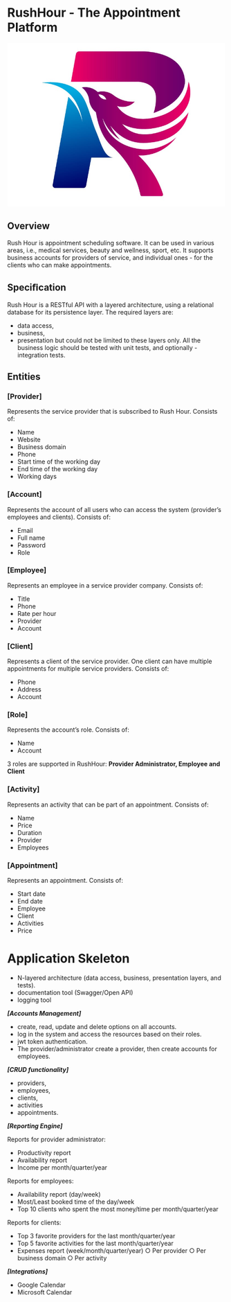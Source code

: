# RushHour - The Appointment Platform

![Rush Hour](https://github.com/NMItools/RushHour/blob/main/rushhour.jpg)

## Overview

Rush Hour is appointment scheduling software. It can be used in various areas, i.e., medical services, beauty and wellness, sport, etc. It supports business accounts for providers of service, and individual ones - for the clients who can make appointments.

## Speciﬁcation

Rush Hour is a RESTful API with a layered architecture, using a relational database for its persistence layer. The required layers are: 
- data access, 
- business, 
- presentation 
but could not be limited to these layers only. All the business logic should be tested with unit tests, and optionally - integration tests.

## Entities

### [Provider]

Represents the service provider that is subscribed to Rush Hour. Consists of:
- Name
- Website
- Business domain
- Phone
- Start time of the working day
- End time of the working day
- Working days

### [Account]

Represents the account of all users who can access the system (provider’s employees and clients). Consists of:
- Email
- Full name
- Password
- Role

### [Employee]

Represents an employee in a service provider company. Consists of:
- Title
- Phone
- Rate per hour
- Provider
- Account

### [Client]

Represents a client of the service provider. One client can have multiple appointments for multiple service providers. Consists of:
- Phone
- Address
- Account

### [Role]

Represents the account’s role. Consists of:
- Name
- Account

3 roles are supported in RushHour: **Provider Administrator, Employee and Client**

### [Activity]

Represents an activity that can be part of an appointment. Consists of:
- Name
- Price
- Duration
- Provider
- Employees

### [Appointment]

Represents an appointment. Consists of:
- Start date
- End date
- Employee
- Client
- Activities
- Price

# Application Skeleton

- N-layered architecture (data access, business, presentation layers, and tests). 
- documentation tool (Swagger/Open API) 
- logging tool

_**[Accounts Management]**_
- create, read, update and delete options on all accounts.
- log in the system and access the resources based on their roles.
- jwt token authentication.
- The provider/administrator create a provider, then create accounts for employees.
 
_**[CRUD functionality]**_
- providers, 
- employees, 
- clients, 
- activities
- appointments.

_**[Reporting Engine]**_

Reports for provider administrator:

- Productivity report
- Availability report
- Income per month/quarter/year

Reports for employees:

- Availability report (day/week)
- Most/Least booked time of the day/week
- Top 10 clients who spent the most money/time per month/quarter/year

Reports for clients:

- Top 3 favorite providers for the last month/quarter/year
- Top 5 favorite activities for the last month/quarter/year
- Expenses report (week/month/quarter/year)
  ○ Per provider
  ○ Per business domain
  ○ Per activity

_**[Integrations]**_
- Google Calendar
- Microsoft Calendar
